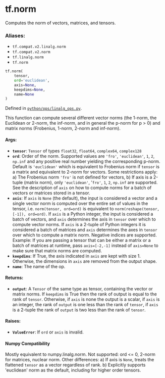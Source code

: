 <div itemscope itemtype="http://developers.google.com/ReferenceObject">
<meta itemprop="name" content="tf.norm" />
<meta itemprop="path" content="Stable" />
</div>

# tf.norm

Computes the norm of vectors, matrices, and tensors.

### Aliases:

* `tf.compat.v2.linalg.norm`
* `tf.compat.v2.norm`
* `tf.linalg.norm`
* `tf.norm`

``` python
tf.norm(
    tensor,
    ord='euclidean',
    axis=None,
    keepdims=None,
    name=None
)
```



Defined in [`python/ops/linalg_ops.py`](/code/stable/tensorflow/python/ops/linalg_ops.py).

<!-- Placeholder for "Used in" -->

This function can compute several different vector norms (the 1-norm, the
Euclidean or 2-norm, the inf-norm, and in general the p-norm for p > 0) and
matrix norms (Frobenius, 1-norm, 2-norm and inf-norm).

#### Args:


* <b>`tensor`</b>: `Tensor` of types `float32`, `float64`, `complex64`, `complex128`
* <b>`ord`</b>: Order of the norm. Supported values are `'fro'`, `'euclidean'`,
  `1`, `2`, `np.inf` and any positive real number yielding the corresponding
  p-norm. Default is `'euclidean'` which is equivalent to Frobenius norm if
  `tensor` is a matrix and equivalent to 2-norm for vectors.
  Some restrictions apply:
    a) The Frobenius norm `'fro'` is not defined for vectors,
    b) If axis is a 2-tuple (matrix norm), only `'euclidean'`, '`fro'`, `1`,
       `2`, `np.inf` are supported.
  See the description of `axis` on how to compute norms for a batch of
  vectors or matrices stored in a tensor.
* <b>`axis`</b>: If `axis` is `None` (the default), the input is considered a vector
  and a single vector norm is computed over the entire set of values in the
  tensor, i.e. `norm(tensor, ord=ord)` is equivalent to
  `norm(reshape(tensor, [-1]), ord=ord)`.
  If `axis` is a Python integer, the input is considered a batch of vectors,
  and `axis` determines the axis in `tensor` over which to compute vector
  norms.
  If `axis` is a 2-tuple of Python integers it is considered a batch of
  matrices and `axis` determines the axes in `tensor` over which to compute
  a matrix norm.
  Negative indices are supported. Example: If you are passing a tensor that
  can be either a matrix or a batch of matrices at runtime, pass
  `axis=[-2,-1]` instead of `axis=None` to make sure that matrix norms are
  computed.
* <b>`keepdims`</b>: If True, the axis indicated in `axis` are kept with size 1.
  Otherwise, the dimensions in `axis` are removed from the output shape.
* <b>`name`</b>: The name of the op.


#### Returns:


* <b>`output`</b>: A `Tensor` of the same type as tensor, containing the vector or
  matrix norms. If `keepdims` is True then the rank of output is equal to
  the rank of `tensor`. Otherwise, if `axis` is none the output is a scalar,
  if `axis` is an integer, the rank of `output` is one less than the rank
  of `tensor`, if `axis` is a 2-tuple the rank of `output` is two less
  than the rank of `tensor`.


#### Raises:


* <b>`ValueError`</b>: If `ord` or `axis` is invalid.



#### Numpy Compatibility
Mostly equivalent to numpy.linalg.norm.
Not supported: ord <= 0, 2-norm for matrices, nuclear norm.
Other differences:
  a) If axis is `None`, treats the flattened `tensor` as a vector
   regardless of rank.
  b) Explicitly supports 'euclidean' norm as the default, including for
   higher order tensors.

